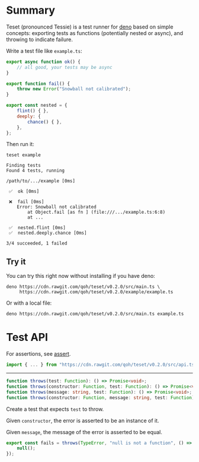 # Summary

Teset (pronounced Tessie) is a test runner for [deno](https://github.com/denoland/deno) based on simple concepts: exporting tests as functions (potentially nested or async), and throwing to indicate failure.

Write a test file like `example.ts`:

```javascript
export async function ok() {
	// all good, your tests may be async
}

export function fail() {
	throw new Error("Snowball not calibrated");
}

export const nested = {
	flint() { },
	deeply: {
		chance() { },
	},
};
```

Then run it:

```
teset example
```

```
Finding tests
Found 4 tests, running

/path/to/.../example [0ms]

 ✅  ok [0ms]

 ❌  fail [0ms]
    Error: Snowball not calibrated
        at Object.fail [as fn ] (file:///.../example.ts:6:8)
        at ...

 ✅  nested.flint [0ms]
 ✅  nested.deeply.chance [0ms]

3/4 succeeded, 1 failed
```

## Try it

You can try this right now without installing if you have deno:

```shell
deno https://cdn.rawgit.com/qoh/teset/v0.2.0/src/main.ts \
     https://cdn.rawgit.com/qoh/teset/v0.2.0/example/example.ts
```

Or with a local file:

```shell
deno https://cdn.rawgit.com/qoh/teset/v0.2.0/src/main.ts example.ts
```

# Test API

For assertions, see [assert](https://github.com/qoh/assert).

```javascript
import { ... } from "https://cdn.rawgit.com/qoh/teset/v0.2.0/src/api.ts";
```

---

```typescript
function throws(test: Function): () => Promise<void>;
function throws(constructor: Function, test: Function): () => Promise<void>;
function throws(message: string, test: Function): () => Promise<void>;
function throws(constructor: Function, message: string, test: Function): () => Promise<void>;
```

Create a test that expects `test` to throw.

Given `constructor`, the error is asserted to be an instance of it.

Given `message`, the message of the error is asserted to be equal.

```javascript
export const fails = throws(TypeError, "null is not a function", () => {
    null();
});
```
